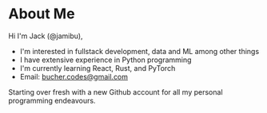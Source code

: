 # About Me
Hi I'm Jack (@jamibu),

- I'm interested in fullstack development, data and ML among other things
- I have extensive experience in Python programming 
- I'm currently learning React, Rust, and PyTorch
- Email: bucher.codes@gmail.com

Starting over fresh with a new Github account for all my personal programming endeavours.
<!---
jamibu/jamibu is a ✨ special ✨ repository because its `README.md` (this file) appears on your GitHub profile.
You can click the Preview link to take a look at your changes.
--->
